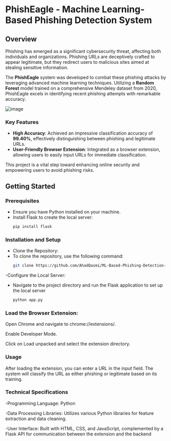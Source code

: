 # PhishEagle - Machine Learning-Based Phishing Detection System

## Overview
Phishing has emerged as a significant cybersecurity threat, affecting both individuals and organizations. Phishing URLs are deceptively crafted to appear legitimate, but they redirect users to malicious sites aimed at stealing sensitive information.

The **PhishEagle** system was developed to combat these phishing attacks by leveraging advanced machine learning techniques. Utilizing a **Random Forest** model trained on a comprehensive Mendeley dataset from 2020, PhishEagle excels in identifying recent phishing attempts with remarkable accuracy.

 ![image](https://github.com/user-attachments/assets/ffe43187-8630-422d-92bf-eb392ce941f4)


### Key Features
- **High Accuracy**: Achieved an impressive classification accuracy of **99.40%**, effectively distinguishing between phishing and legitimate URLs.
- **User-Friendly Browser Extension**: Integrated as a browser extension, allowing users to easily input URLs for immediate classification.

This project is a vital step toward enhancing online security and empowering users to avoid phishing risks.

## Getting Started

### Prerequisites
- Ensure you have Python installed on your machine.
- Install Flask to create the local server:
   ```bash
   pip install flask

### Installation and Setup
 - Clone the Repository:
 - To clone the repository, use the following command:
   ```bash
   git clone https://github.com/AhadQasmi/ML-Based-Phishing-Detection-.git

-Configure the Local Server:
  - Navigate to the project directory and run the Flask application to set up the 
    local server
     ```bash
     python app.py

### Load the Browser Extension:

Open Chrome and navigate to chrome://extensions/.

Enable Developer Mode.

Click on Load unpacked and select the extension directory.

### Usage
After loading the extension, you can enter a URL in the input field. The system will classify the URL as either phishing or legitimate based on its training.

### Technical Specifications
 -Programming Language: Python
 
 -Data Processing Libraries: Utilizes various Python libraries for feature extraction and data cleaning.
 
 -User Interface: Built with HTML, CSS, and JavaScript, complemented by a Flask API for communication between the extension and the backend

  



